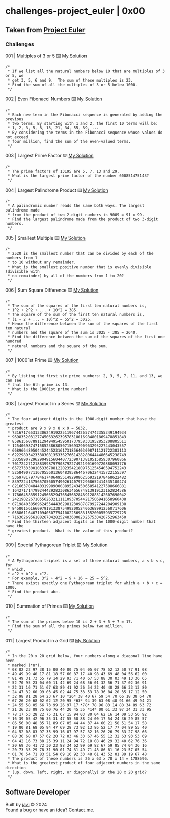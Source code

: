 # challenges-project_euler | 0x00
## Taken from [Project Euler](https://projecteuler.net/archives)
### Challenges
001 | Multiples of 3 or 5 :keyboard: [My Solution](./src/challenges/Chall001.java)
```
/*
 * If we list all the natural numbers below 10 that are multiples of 3 or 5, we
 * get 3, 5, 6 and 9.  The sum of these multiples is 23.
 * Find the sum of all the multiples of 3 or 5 below 1000.
 */
```
002 | Even Fibonacci Numbers :keyboard: [My Solution](./src/challenges/Chall002.java)
```
/*
 * Each new term in the Fibonacci sequence is generated by adding the previous
 * two terms. By starting with 1 and 2, the first 10 terms will be:
 * 1, 2, 3, 5, 8, 13, 21, 34, 55, 89, ...
 * By considering the terms in the Fibonacci sequence whose values do not exceed
 * four million, find the sum of the even-valued terms.
 */
```
003 | Largest Prime Factor :keyboard: [My Solution](./src/challenges/Chall003.java)
```
/*
 * The prime factors of 13195 are 5, 7, 13 and 29.
 * What is the largest prime factor of the number 600851475143?
 */
```
004 | Largest Palindrome Product :keyboard: [My Solution](./src/challenges/Chall004.java)
```
/*
 * A palindromic number reads the same both ways. The largest palindrome made
 * from the product of two 2-digit numbers is 9009 = 91 x 99.
 * Find the largest palindrome made from the product of two 3-digit numbers.
 */
```
005 | Smallest Multiple :keyboard: [My Solution](./src/challenges/Chall005.java)
```
/*
 * 2520 is the smallest number that can be divided by each of the numbers from 1
 * to 10 without any remainder.
 * What is the smallest positive number that is evenly divisible (divisible with
 * no remainder) by all of the numbers from 1 to 20?
 */
```
006 | Sum Square Difference :keyboard: [My Solution](./src/challenges/Chall006.java)
```
/*
 * The sum of the squares of the first ten natural numbers is,
 * 1^2 + 2^2 + ... + 10^2 = 385.
 * The square of the sum of the first ten natural numbers is,
 * (1 + 2 + ... + 10)^2 = 55^2 = 3025.
 * Hence the difference between the sum of the squares of the first ten natural
 * numbers and the square of the sum is 3025 - 385 = 2640.
 * Find the difference between the sum of the squares of the first one hundred
 * natural numbers and the square of the sum.
 */
```
007 | 10001st Prime :keyboard: [My Solution](./src/challenges/Chall007.java)
```
/*
 * By listing the first six prime numbers: 2, 3, 5, 7, 11, and 13, we can see
 * that the 6th prime is 13.
 * What is the 10001st prime number?
 */
```
008 | Largest Product in a Series :keyboard: [My Solution](./src/challenges/Chall008.java)
```
/*
 * The four adjacent digits in the 1000-digit number that have the greatest
 * product are 9 x 9 x 8 x 9 = 5832.
 * 73167176531330624919225119674426574742355349194934
 * 96983520312774506326239578318016984801869478851843
 * 85861560789112949495459501737958331952853208805511
 * 12540698747158523863050715693290963295227443043557
 * 66896648950445244523161731856403098711121722383113
 * 62229893423380308135336276614282806444486645238749
 * 30358907296290491560440772390713810515859307960866
 * 70172427121883998797908792274921901699720888093776
 * 65727333001053367881220235421809751254540594752243
 * 52584907711670556013604839586446706324415722155397
 * 53697817977846174064955149290862569321978468622482
 * 83972241375657056057490261407972968652414535100474
 * 82166370484403199890008895243450658541227588666881
 * 16427171479924442928230863465674813919123162824586
 * 17866458359124566529476545682848912883142607690042
 * 24219022671055626321111109370544217506941658960408
 * 07198403850962455444362981230987879927244284909188
 * 84580156166097919133875499200524063689912560717606
 * 05886116467109405077541002256983155200055935729725
 * 71636269561882670428252483600823257530420752963450
 * Find the thirteen adjacent digits in the 1000-digit number that have the
 * greatest product.  What is the value of this product?
 */
```
009 | Special Pythagorean Triplet :keyboard: [My Solution](./src/challenges/Chall009.java)
```
/*
 * A Pythagorean triplet is a set of three natural numbers, a < b < c, for
 * which,
 * a^2 + b^2 = c^2.
 * For example, 3^2 + 4^2 = 9 + 16 = 25 = 5^2.
 * There exists exactly one Pythagorean triplet for which a + b + c = 1000.
 * Find the product abc.
 */
```
010 | Summation of Primes :keyboard: [My Solution](./src/challenges/Chall010.java)
```
/*
 * The sum of the primes below 10 is 2 + 3 + 5 + 7 = 17.
 * Find the sum of all the primes below two million.
 */
```
011 | Largest Product in a Grid :keyboard: [My Solution](./src/challenges/Chall011.java)
```
/*
 * In the 20 x 20 grid below, four numbers along a diagonal line have been
 * marked (*n*).
 * 08 02 22 97 38 15 00 40 00 75 04 05 07 78 52 12 50 77 91 08
 * 49 49 99 40 17 81 18 57 60 87 17 40 98 43 69 48 04 56 62 00
 * 81 49 31 73 55 79 14 29 93 71 40 67 53 88 30 03 49 13 36 65
 * 52 70 95 23 04 60 11 42 69 24 68 56 01 32 56 71 37 02 36 91
 * 22 31 16 71 51 67 63 89 41 92 36 54 22 40 40 28 66 33 13 80
 * 24 47 32 60 99 03 45 02 44 75 33 53 78 36 84 20 35 17 12 50
 * 32 98 81 28 64 23 67 10 *26* 38 40 67 59 54 70 66 18 38 64 70
 * 67 26 20 68 02 62 12 20 95 *63* 94 39 63 08 40 91 66 49 94 21
 * 24 55 58 05 66 73 99 26 97 17 *78* 78 96 83 14 88 34 89 63 72
 * 21 36 23 09 75 00 76 44 20 45 35 *14* 00 61 33 97 34 31 33 95
 * 78 17 53 28 22 75 31 67 15 94 03 80 04 62 16 14 09 53 56 92
 * 16 39 05 42 96 35 31 47 55 58 88 24 00 17 54 24 36 29 85 57
 * 86 56 00 48 35 71 89 07 05 44 44 37 44 60 21 58 51 54 17 58
 * 19 80 81 68 05 94 47 69 28 73 92 13 86 52 17 77 04 89 55 40
 * 04 52 08 83 97 35 99 16 07 97 57 32 16 26 26 79 33 27 98 66
 * 88 36 68 87 57 62 20 72 03 46 33 67 46 55 12 32 63 93 53 69
 * 04 42 16 73 38 25 39 11 24 94 72 18 08 46 29 32 40 62 76 36
 * 20 69 36 41 72 30 23 88 34 62 99 69 82 67 59 85 74 04 36 16
 * 20 73 35 29 78 31 90 01 74 31 49 71 48 86 81 16 23 57 05 54
 * 01 70 54 71 83 51 54 69 16 92 33 48 61 43 52 01 89 19 67 48
 * The product of these numbers is 26 x 63 x 78 x 14 = 1788696.
 * What is the greatest product of four adjacent numbers in the same direction
 * (up, down, left, right, or diagonally) in the 20 x 20 grid?
 */
```
## Software Developer
Built by [javi](https://github.com/javierandres-dev/) :copyright: 2024  
Found a bug or have an idea? [Contact me](https://www.linkedin.com/in/javierandres-dev/).
